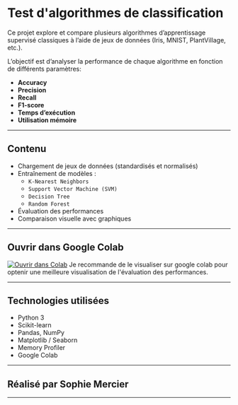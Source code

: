 # Test d'algorithmes de classification

Ce projet explore et compare plusieurs algorithmes d’apprentissage supervisé classiques à l’aide de jeux de données (Iris, MNIST, PlantVillage, etc.).

 L’objectif est d’analyser la performance de chaque algorithme en fonction de différents paramètres:  
- **Accuracy**
- **Precision**
- **Recall**
- **F1-score**
- **Temps d’exécution**
- **Utilisation mémoire**

---

## Contenu

- Chargement de jeux de données (standardisés et normalisés)
- Entraînement de modèles :  
  - `K-Nearest Neighbors`  
  - `Support Vector Machine (SVM)`  
  - `Decision Tree`  
  - `Random Forest`  
- Évaluation des performances
- Comparaison visuelle avec graphiques

---

## Ouvrir dans Google Colab

[![Ouvrir dans Colab](https://colab.research.google.com/assets/colab-badge.svg)](https://colab.research.google.com/drive/1QMA-vseYl89fPgQMO74F95Fxr3CLPAD5)
Je recommande de le visualiser sur google colab pour optenir une meilleure visualisation de l'évaluation des performances.

---

## Technologies utilisées

- Python 3
- Scikit-learn
- Pandas, NumPy
- Matplotlib / Seaborn
- Memory Profiler
- Google Colab

---

## Réalisé par Sophie Mercier 
---
